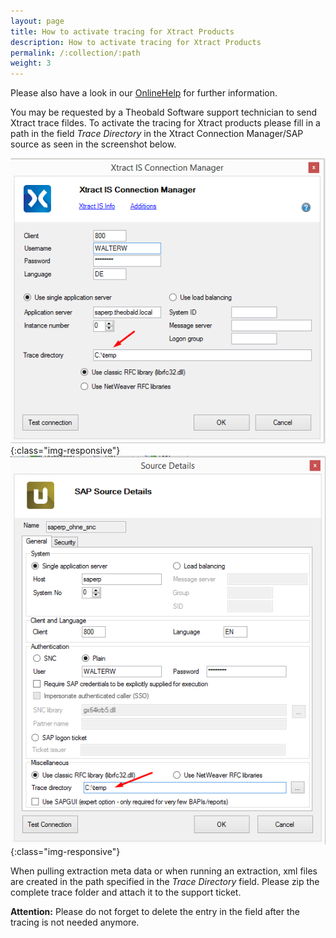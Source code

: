 ```yaml
---
layout: page
title: How to activate tracing for Xtract Products
description: How to activate tracing for Xtract Products
permalink: /:collection/:path
weight: 3
---
```


Please also have a look in our [OnlineHelp](https://help.theobald-software.com/en/) for further information.

You may be requested by a Theobald Software support technician to send Xtract trace fildes. To activate the tracing for Xtract products please fill in a path in the field *Trace Directory* in the Xtract Connection Manager/SAP source as seen in the screenshot below.

![XtractConnectionLog](/img/contents/XtractConnectionLog.png){:class="img-responsive"} 
<br>
![XtractConnectionLog](/img/contents/XtractConnectionLog_XU.png){:class="img-responsive"}

When pulling extraction meta data or when running an extraction, xml files are created in the path specified in the *Trace Directory* field. Please zip the complete trace folder and attach it to the support ticket.

**Attention:** Please do not forget to delete the entry in the field after the tracing is not needed anymore. 
